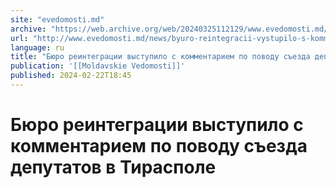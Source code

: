 ```yaml
---
site: "evedomosti.md"
archive: "https://web.archive.org/web/20240325112129/www.evedomosti.md/news/byuro-reintegracii-vystupilo-s-kommentariem-po-povodu-sezda"
url: "http://www.evedomosti.md/news/byuro-reintegracii-vystupilo-s-kommentariem-po-povodu-sezda"
language: ru
title: "Бюро реинтеграции выступило с комментарием по поводу съезда депутатов в Тирасполе"
publication: '[[Moldavskie Vedomosti]]'
published: 2024-02-22T18:45
---
```


# Бюро реинтеграции выступило с комментарием по поводу съезда депутатов в Тирасполе


